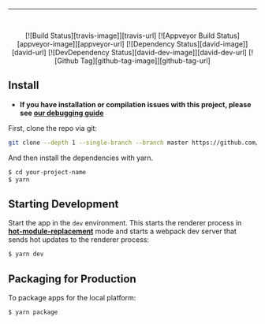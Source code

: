 <hr />
<br />

<div align="center">

[![Build Status][travis-image]][travis-url]
[![Appveyor Build Status][appveyor-image]][appveyor-url]
[![Dependency Status][david-image]][david-url]
[![DevDependency Status][david-dev-image]][david-dev-url]
[![Github Tag][github-tag-image]][github-tag-url]

</div>

## Install

- **If you have installation or compilation issues with this project, please see [our debugging guide](https://github.com/electron-react-boilerplate/electron-react-boilerplate/issues/400)**

First, clone the repo via git:

```bash
git clone --depth 1 --single-branch --branch master https://github.com/electron-react-boilerplate/electron-react-boilerplate.git your-project-name
```

And then install the dependencies with yarn.

```bash
$ cd your-project-name
$ yarn
```

## Starting Development

Start the app in the `dev` environment. This starts the renderer process in [**hot-module-replacement**](https://webpack.js.org/guides/hmr-react/) mode and starts a webpack dev server that sends hot updates to the renderer process:

```bash
$ yarn dev
```

## Packaging for Production

To package apps for the local platform:

```bash
$ yarn package
```
